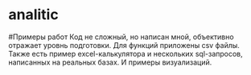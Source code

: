 # analitic
#Примеры работ
Код не сложный, но написан мной, объективно отражает уровнь подготовки.
Для функций приложены csv файлы.
Также есть пример excel-калькулятора и нескольких sql-запросов, написанных на реальных базах.
И примеры визуализаций.
